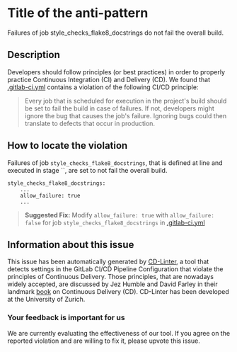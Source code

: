 
# Title of the anti-pattern
Failures of job style_checks_flake8_docstrings do not fail the overall build.

## Description
Developers should follow principles (or best practices) in order to properly practice Continuous Integration (CI) and Delivery (CD).
We found that [.gitlab-ci.yml](https://gitlab.com/atomap/atomap/blob/master/.gitlab-ci.yml) contains a violation of the following CI/CD principle:

> Every job that is scheduled for execution in the project's build should be set to fail the build in case of failures.
If not, developers might ignore the bug that causes the job's failure. Ignoring bugs could then translate to defects that occur in production.

## How to locate the violation
Failures of job `style_checks_flake8_docstrings`, that is defined at line  and executed in stage ``, are set to not fail the overall build.

```
style_checks_flake8_docstrings:
    ...
    allow_failure: true
    ...
```

> **Suggested Fix:** Modify ```allow_failure: true``` with ```allow_failure: false``` for job `style_checks_flake8_docstrings` in [.gitlab-ci.yml](https://gitlab.com/atomap/atomap/blob/master/.gitlab-ci.yml)

## Information about this issue

This issue has been automatically generated by [CD-Linter](https://gitlab.com/Jancso/configuration-analytics), a tool that detects settings in the GitLab CI/CD Pipeline Configuration that violate the principles of Continuous Delivery. Those principles, that are nowadays widely accepted, are discussed by Jez Humble and David Farley in their landmark [book](https://www.oreilly.com/library/view/continuous-delivery-reliable/9780321670250/) on Continuous Delivery (CD). CD-Linter has been developed at the University of Zurich.

### Your feedback is important for us
We are currently evaluating the effectiveness of our tool. If you agree on the reported violation and are willing to fix it, please upvote this issue.